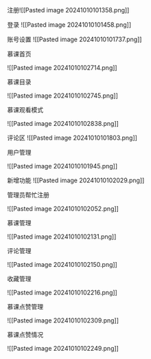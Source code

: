 注册![[Pasted image 20241010101358.png]]

登录
![[Pasted image 20241010101458.png]]

账号设置
![[Pasted image 20241010101737.png]]

慕课首页

![[Pasted image 20241010102714.png]]

慕课目录

![[Pasted image 20241010102745.png]]

慕课观看模式

![[Pasted image 20241010102838.png]]

评论区
![[Pasted image 20241010101803.png]]

用户管理

![[Pasted image 20241010101945.png]]


新增功能
![[Pasted image 20241010102029.png]]

管理员帮忙注册

![[Pasted image 20241010102052.png]]

慕课管理

![[Pasted image 20241010102131.png]]

评论管理

![[Pasted image 20241010102150.png]]

收藏管理

![[Pasted image 20241010102216.png]]

慕课点赞管理

![[Pasted image 20241010102309.png]]

慕课点赞情况

![[Pasted image 20241010102249.png]]

